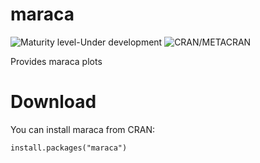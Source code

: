 # maraca

![Maturity level-Under development](https://img.shields.io/badge/Maturity%20Level-Under--development-yellow)
![CRAN/METACRAN](https://img.shields.io/cran/v/maraca)

Provides maraca plots

# Download

You can install maraca from CRAN:

```
install.packages("maraca")
```
